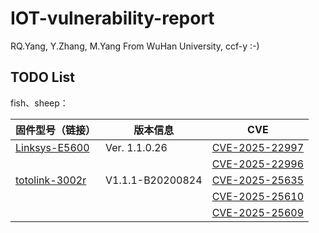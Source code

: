 # IOT-vulnerability-report
RQ.Yang, Y.Zhang, M.Yang From WuHan University, 
ccf-y :-)

## TODO List

fish、sheep：

| 固件型号（链接） | 版本信息 | CVE |
| ---------------- | -------- | -------- |
| [Linksys-E5600](https://support.linksys.com/kb/article/4816-cn/) | Ver. 1.1.0.26 | [CVE-2025-22997](https://www.cve.org/CVERecord?id=CVE-2025-22997) |
|                  |          | [CVE-2025-22996](https://www.cve.org/CVERecord?id=CVE-2025-22996) |
| [totolink-3002r](https://www.totolink.net/home/menu/detail/menu_listtpl/download/id/193/ids/36.html) | V1.1.1-B20200824 | [CVE-2025-25635](https://www.cve.org/CVERecord?id=CVE-2025-25635) |
|  |                  | [CVE-2025-25610](https://www.cve.org/CVERecord?id=CVE-2025-25610) |
|                  |          | [CVE-2025-25609](https://www.cve.org/CVERecord?id=CVE-2025-25609) |

